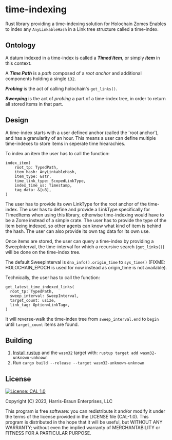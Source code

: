 # time-indexing

Rust library providing a time-indexing solution for Holochain Zomes
Enables to index any `AnyLinkableHash` in a Link tree structure called a time-index.


## Ontology

A datum indexed in a time-index is called a ***Timed Item***, or simply ***item*** in this context.

A ***Time Path*** is a *path* composed of a *root anchor* and additional components holding a single `i32`.

***Probing*** is the act of calling holochain's `get_links()`.

***Sweeping*** is the act of *probing* a part of a time-index tree, in order to return all stored items in that part.

## Design

A time-index starts with a user defined anchor (called the 'root anchor'), and has a granularity of an hour.
This means a user can define multiple time-indexes to store items in seperate time hiearachies.

To index an item the user has to call the function:
```
index_item(
    root_tp: TypedPath,
    item_hash: AnyLinkableHash,
    item_type: &str,
    time_link_type: ScopedLinkType,
    index_time_us: Timestamp,
    tag_data: &[u8],
)
```

The user has to provide its own LinkType for the root anchor of the time-index.
The user has to define and provide a LinkType specifically for TimedItems when using this library, otherwise time-indexing would have to be a Zome instead of a simple crate.
The user has to provide the type of the item being indexed, so other agents can know what kind of item is behind the hash.
The user can also provide its own tag data for its own use.

Once items are stored, the user can query a time-index by providing a SweepInterval, the time-interval
for which a recursive search (`get_links()`) will be done on the time-index tree.

The default SweepInterval is `dna_info().origin_time` to `sys_time()` (FIXME: HOLOCHAIN_EPOCH is used for now instead as origin_time is not available).

Technically, the user has to call the function:
```
get_latest_time_indexed_links(
  root_tp: TypedPath,
  sweep_interval: SweepInterval,
  target_count: usize,
  link_tag: Option<LinkTag>,
)
```

It will reverse-walk the time-index tree from `sweep_interval.end` to `begin` until `target_count` items are found.

## Building

1. [Install rustup](https://rustup.rs/) and the `wasm32` target with: ``rustup target add wasm32-unknown-unknown``
1. Run ``cargo build --release --target wasm32-unknown-unknown``



## License
[![License: CAL 1.0](https://img.shields.io/badge/License-CAL%201.0-blue.svg)](https://github.com/holochain/cryptographic-autonomy-license)

  Copyright (C) 2023, Harris-Braun Enterprises, LLC

This program is free software: you can redistribute it and/or modify it under the terms of the license
provided in the LICENSE file (CAL-1.0).  This program is distributed in the hope that it will be useful,
but WITHOUT ANY WARRANTY; without even the implied warranty of MERCHANTABILITY or FITNESS FOR A PARTICULAR PURPOSE.

